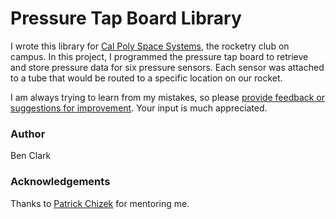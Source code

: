 # Pressure Tap Board Library
I wrote this library for [Cal Poly Space Systems](https://github.com/CalPolySpaceSystems), the rocketry club on campus. In this project, I programmed the pressure tap board to retrieve and store pressure data for six pressure sensors. Each sensor was attached to a tube that would be routed to a specific location on our rocket.

I am always trying to learn from my mistakes, so please [provide feedback or suggestions for improvement](https://github.com/BenClark1/ptap_ads1115/issues). Your input is much appreciated.

### Author
Ben Clark

### Acknowledgements
Thanks to [Patrick Chizek](https://github.com/pchizek) for mentoring me.
